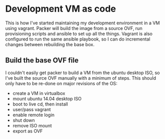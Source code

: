 # Development VM as code

This is how I've started maintaining my development environment in a VM using vagrant.  Packer will build the image from a source OVF, run provisioning scripts and ansible to set up all the things.  Vagrant is also configured to run the same ansible playbook, so I can do incremental changes between rebuilding the base box.

## Build the base OVF file

I couldn't easily get packer to build a VM from the ubuntu desktop ISO, so I've built the source OVF manually with a minimum of steps.  This should only have to be re-done on major revisions of the OS:

* create a VM in virtualbox
* mount ubuntu 14.04 desktop ISO
* boot to live cd, then install
* user/pass vagrant
* enable remote login
* shut down
* remove ISO mount
* export as OVF

